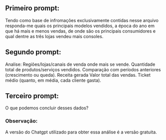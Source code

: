 ## Primeiro prompt:

Tendo como base de infromações exclusivamente contidas nesse arquivo responda-me quais os principais modelos vendidos, a época  do ano em que há mais e menos vendas, de onde são os principais consumidores e qual dentre as três lojas vendeu mais consoles.

## Segundo prompt:

Analise:
Regiões/lojas/canais de venda onde mais se vende. Quantidade total de produtos/serviços vendidos.
Comparação com períodos anteriores (crescimento ou queda). Receita gerada Valor total das vendas.
Ticket médio (quanto, em média, cada cliente gasta).

## Terceiro prompt:

O que podemos concluir desses dados?

### Observação:
A versão do Chatgpt utilizado para obter essa análise é a versão gratuita.